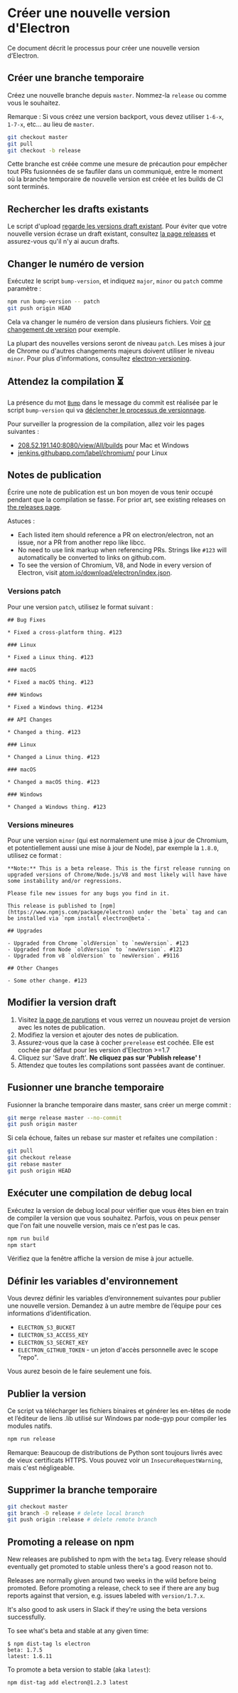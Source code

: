 # Créer une nouvelle version d'Electron

Ce document décrit le processus pour créer une nouvelle version d’Electron.

## Créer une branche temporaire

Créez une nouvelle branche depuis `master`. Nommez-la `release` ou comme vous le souhaitez.

Remarque : Si vous créez une version backport, vous devez utiliser `1-6-x`, `1-7-x`, etc... au lieu de `master`.

```sh
git checkout master
git pull
git checkout -b release
```

Cette branche est créée comme une mesure de précaution pour empêcher tout PRs fusionnées de se faufiler dans un communiqué, entre le moment où la branche temporaire de nouvelle version est créée et les builds de CI sont terminés.

## Rechercher les drafts existants

Le script d'upload [regarde les versions draft existant](https://github.com/electron/electron/blob/7961a97d7ddbed657c6c867cc8426e02c236c077/script/upload.py#L173-L181). Pour éviter que votre nouvelle version écrase un draft existant, consultez [la page releases](https://github.com/electron/electron/releases) et assurez-vous qu'il n'y ai aucun drafts.

## Changer le numéro de version

Exécutez le script `bump-version`, et indiquez `major`, `minor` ou `patch` comme paramètre :

```sh
npm run bump-version -- patch
git push origin HEAD
```

Cela va changer le numéro de version dans plusieurs fichiers. Voir [ce changement de version](https://github.com/electron/electron/commit/78ec1b8f89b3886b856377a1756a51617bc33f5a) pour exemple.

La plupart des nouvelles versions seront de niveau `patch`. Les mises à jour de Chrome ou d'autres changements majeurs doivent utiliser le niveau `minor`. Pour plus d’informations, consultez [electron-versioning](/docs/tutorial/electron-versioning.md).

## Attendez la compilation :hourglass_flowing_sand:

La présence du mot [`Bump`](https://github.com/electron/electron/blob/7961a97d7ddbed657c6c867cc8426e02c236c077/script/cibuild-linux#L3-L6) dans le message du commit est réalisée par le script `bump-version` qui va [déclencher le processus de versionnage](https://github.com/electron/electron/blob/7961a97d7ddbed657c6c867cc8426e02c236c077/script/cibuild#L82-L96).

Pour surveiller la progression de la compilation, allez voir les pages suivantes :

- [208.52.191.140:8080/view/All/builds](http://208.52.191.140:8080/view/All/builds) pour Mac et Windows
- [jenkins.githubapp.com/label/chromium/](https://jenkins.githubapp.com/label/chromium/) pour Linux

## Notes de publication

Écrire une note de publication est un bon moyen de vous tenir occupé pendant que la compilation se fasse. For prior art, see existing releases on [the releases page](https://github.com/electron/electron/releases).

Astuces :

- Each listed item should reference a PR on electron/electron, not an issue, nor a PR from another repo like libcc.
- No need to use link markup when referencing PRs. Strings like `#123` will automatically be converted to links on github.com.
- To see the version of Chromium, V8, and Node in every version of Electron, visit [atom.io/download/electron/index.json](https://atom.io/download/electron/index.json).

### Versions patch

Pour une version `patch`, utilisez le format suivant :

    ## Bug Fixes
    
    * Fixed a cross-platform thing. #123
    
    ### Linux
    
    * Fixed a Linux thing. #123
    
    ### macOS
    
    * Fixed a macOS thing. #123
    
    ### Windows
    
    * Fixed a Windows thing. #1234
    
    ## API Changes
    
    * Changed a thing. #123
    
    ### Linux
    
    * Changed a Linux thing. #123
    
    ### macOS
    
    * Changed a macOS thing. #123
    
    ### Windows
    
    * Changed a Windows thing. #123
    

### Versions mineures

Pour une version `minor` (qui est normalement une mise à jour de Chromium, et potentiellement aussi une mise à jour de Node), par exemple la `1.8.0`, utilisez ce format :

    **Note:** This is a beta release. This is the first release running on upgraded versions of Chrome/Node.js/V8 and most likely will have have some instability and/or regressions.
    
    Please file new issues for any bugs you find in it.
    
    This release is published to [npm](https://www.npmjs.com/package/electron) under the `beta` tag and can be installed via `npm install electron@beta`.
    
    ## Upgrades
    
    - Upgraded from Chrome `oldVersion` to `newVersion`. #123
    - Upgraded from Node `oldVersion` to `newVersion`. #123
    - Upgraded from v8 `oldVersion` to `newVersion`. #9116
    
    ## Other Changes
    
    - Some other change. #123
    

## Modifier la version draft

1. Visitez [la page de parutions](https://github.com/electron/electron/releases) et vous verrez un nouveau projet de version avec les notes de publication.
2. Modifiez la version et ajouter des notes de publication.
3. Assurez-vous que la case à cocher `prerelease` est cochée. Elle est cochée par défaut pour les version d'Electron >=1.7
4. Cliquez sur 'Save draft'. **Ne cliquez pas sur 'Publish release' !**
5. Attendez que toutes les compilations sont passées avant de continuer. 

## Fusionner une branche temporaire

Fusionner la branche temporaire dans master, sans créer un merge commit :

```sh
git merge release master --no-commit
git push origin master
```

Si cela échoue, faites un rebase sur master et refaites une compilation :

```sh
git pull
git checkout release
git rebase master
git push origin HEAD
```

## Exécuter une compilation de debug local

Exécutez la version de debug local pour vérifier que vous êtes bien en train de compiler la version que vous souhaitez. Parfois, vous on peux penser que l'on fait une nouvelle version, mais ce n'est pas le cas.

```sh
npm run build
npm start
```

Vérifiez que la fenêtre affiche la version de mise à jour actuelle.

## Définir les variables d'environnement

Vous devrez définir les variables d’environnement suivantes pour publier une nouvelle version. Demandez à un autre membre de l’équipe pour ces informations d’identification.

- `ELECTRON_S3_BUCKET`
- `ELECTRON_S3_ACCESS_KEY`
- `ELECTRON_S3_SECRET_KEY`
- `ELECTRON_GITHUB_TOKEN` - un jeton d'accès personnelle avec le scope "repo".

Vous aurez besoin de le faire seulement une fois.

## Publier la version

Ce script va télécharger les fichiers binaires et générer les en-têtes de node et l’éditeur de liens .lib utilisé sur Windows par node-gyp pour compiler les modules natifs.

```sh
npm run release
```

Remarque: Beaucoup de distributions de Python sont toujours livrés avec de vieux certificats HTTPS. Vous pouvez voir un `InsecureRequestWarning`, mais c'est négligeable.

## Supprimer la branche temporaire

```sh
git checkout master
git branch -D release # delete local branch
git push origin :release # delete remote branch
```

## Promoting a release on npm

New releases are published to npm with the `beta` tag. Every release should eventually get promoted to stable unless there's a good reason not to.

Releases are normally given around two weeks in the wild before being promoted. Before promoting a release, check to see if there are any bug reports against that version, e.g. issues labeled with `version/1.7.x`.

It's also good to ask users in Slack if they're using the beta versions successfully.

To see what's beta and stable at any given time:

    $ npm dist-tag ls electron  
    beta: 1.7.5
    latest: 1.6.11
    

To promote a beta version to stable (aka `latest`):

    npm dist-tag add electron@1.2.3 latest